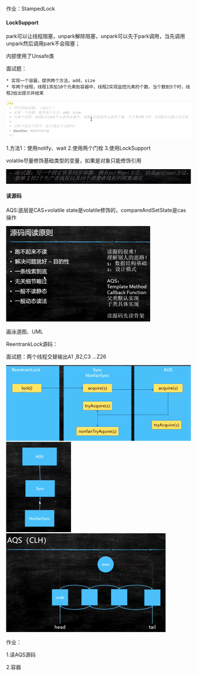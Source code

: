作业：StampedLock

#### LockSupport

park可以让线程阻塞，unpark解除阻塞，unpark可以先于park调用，当先调用unpark然后调用park不会阻塞；

内部使用了Unsafe类

面试题：

```
* 实现一个容器，提供两个方法，add，size
* 写两个线程，线程1添加10个元素到容器中，线程2实现监控元素的个数，当个数到5个时，线程2给出提示并结束
```

![image-20200812171652135](5.LockSupport，高频面试题，AQS源码，以及源码阅读方法论.assets/image-20200812171652135.png)

1.方法1：使用notify、wait 2.使用两个门栓 3.使用LockSupport

volatile尽量修饰基础类型的变量，如果是对象只能修饰引用

![image-20200812180216712](5.LockSupport，高频面试题，AQS源码，以及源码阅读方法论.assets/image-20200812180216712.png)

#### 读源码

AQS:底层是CAS+volatile state是volatile修饰的，compareAndSetState是cas操作

<img src="5.LockSupport，高频面试题，AQS源码，以及源码阅读方法论.assets/image-20200813115743527.png" alt="image-20200813115743527" style="zoom:50%;" />

画泳道图、UML

ReentrankLock源码：

面试题：两个线程交替输出A1 ,B2,C3 ...Z26

<img src="5.LockSupport，高频面试题，AQS源码，以及源码阅读方法论.assets/image-20200813101029656.png" alt="image-20200813101029656" style="zoom:67%;" />

<img src="5.LockSupport，高频面试题，AQS源码，以及源码阅读方法论.assets/image-20200813102052369.png" alt="image-20200813102052369" style="zoom:50%;" />

<img src="5.LockSupport，高频面试题，AQS源码，以及源码阅读方法论.assets/image-20200813114714535.png" alt="image-20200813114714535" style="zoom:50%;" />

作业：

1.读AQS源码

2.容器